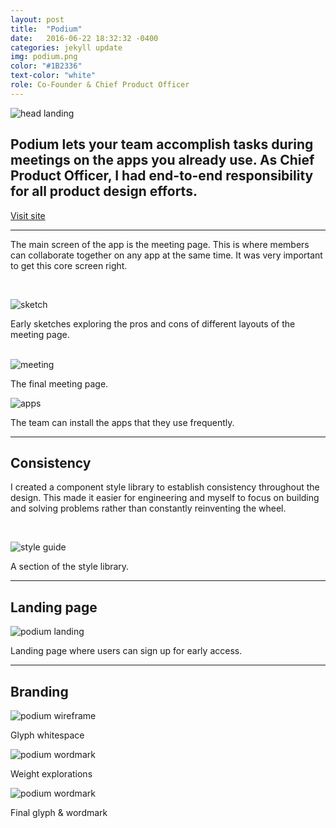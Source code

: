 ```yaml
---
layout: post
title:  "Podium"
date:   2016-06-22 18:32:32 -0400
categories: jekyll update
img: podium.png
color: "#1B2336"
text-color: "white"
role: Co-Founder & Chief Product Officer
---
```


![head landing](/img/podium-land.png)

## Podium lets your team accomplish tasks during meetings on the apps you already use. As Chief Product Officer, I had end-to-end responsibility for all product design efforts.

<a class="btn" href="http://podium.video">Visit site</a>

<hr>

The main screen of the app is the meeting page. This is where members can collaborate together on any app at the same time. It was very important to get this core screen right.

<br/>

![sketch](/img/podium-sketch.png)

<div class="caption">Early sketches exploring the pros and cons of different layouts of the meeting page.</div>

<br/>

![meeting](/img/podium-meeting.png)

<div class="caption">The final meeting page.</div>

![apps](/img/podium-apps.png)

<div class="caption">The team can install the apps that they use frequently.</div>

<hr>

## Consistency

I created a component style library to establish consistency throughout the design. This made it easier for engineering and myself to focus on building and solving problems rather than constantly reinventing the wheel.

<br/>

![style guide](/img/podium-style.png)

<div class="caption">A section of the style library.</div>

<hr>

## Landing page

![podium landing](/img/podium-landing.png)

<div class="caption">Landing page where users can sign up for early access.</div>

<hr>

## Branding

![podium wireframe](/img/podium-wireframe.png)

<div class="caption">Glyph whitespace</div>

![podium wordmark](/img/podium-wordmark-weights.png)

<div class="caption">Weight explorations</div>

![podium wordmark](/img/podium-wordmark.png)

<div class="caption">Final glyph & wordmark</div>
